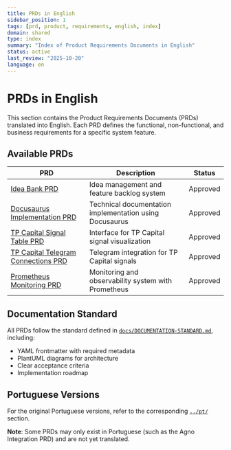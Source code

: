 ```yaml
---
title: PRDs in English
sidebar_position: 1
tags: [prd, product, requirements, english, index]
domain: shared
type: index
summary: "Index of Product Requirements Documents in English"
status: active
last_review: "2025-10-20"
language: en
---
```


# PRDs in English

This section contains the Product Requirements Documents (PRDs) translated into English. Each PRD defines the functional, non-functional, and business requirements for a specific system feature.

## Available PRDs

| PRD                                                                           | Description                                             | Status   |
| ----------------------------------------------------------------------------- | ------------------------------------------------------- | -------- |
| [Idea Bank PRD](idea-bank-prd.md)                                             | Idea management and feature backlog system              | Approved |
| [Docusaurus Implementation PRD](docusaurus-implementation-prd.md)             | Technical documentation implementation using Docusaurus | Approved |
| [TP Capital Signal Table PRD](tp-capital-signal-table-prd.md)                 | Interface for TP Capital signal visualization           | Approved |
| [TP Capital Telegram Connections PRD](tp-capital-telegram-connections-prd.md) | Telegram integration for TP Capital signals             | Approved |
| [Prometheus Monitoring PRD](prometheus-monitoring-prd.md)                     | Monitoring and observability system with Prometheus     | Approved |

## Documentation Standard

All PRDs follow the standard defined in [`docs/DOCUMENTATION-STANDARD.md`](../../../DOCUMENTATION-STANDARD.md), including:

-   YAML frontmatter with required metadata
-   PlantUML diagrams for architecture
-   Clear acceptance criteria
-   Implementation roadmap

## Portuguese Versions

For the original Portuguese versions, refer to the corresponding [`../pt/`](../pt/) section.

**Note**: Some PRDs may only exist in Portuguese (such as the Agno Integration PRD) and are not yet translated.
